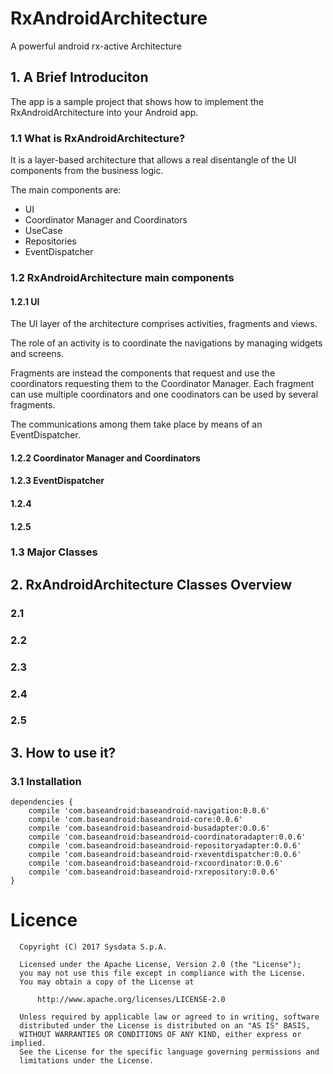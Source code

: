 # RxAndroidArchitecture
A powerful android rx-active Architecture

## 1. A Brief Introduciton
The app is a sample project that shows how to implement the RxAndroidArchitecture into your Android app.

### 1.1 What is RxAndroidArchitecture?
It is a layer-based architecture that allows a real disentangle of the UI components from the business logic. 

The main components are:

* UI
* Coordinator Manager and Coordinators
* UseCase
* Repositories
* EventDispatcher

### 1.2 RxAndroidArchitecture main components

#### 1.2.1 UI

The UI layer of the architecture comprises activities, fragments and views. 

The role of an activity is to coordinate the navigations by managing widgets and screens. 

Fragments are instead the components that request and use the coordinators requesting them to the Coordinator Manager. Each fragment can use multiple coordinators and one coodinators can be used by several fragments.

The communications among them take place by means of an EventDispatcher.

#### 1.2.2 Coordinator Manager and Coordinators

#### 1.2.3 EventDispatcher

#### 1.2.4

#### 1.2.5




### 1.3 Major Classes

## 2. RxAndroidArchitecture Classes Overview

### 2.1
### 2.2
### 2.3
### 2.4
### 2.5

## 3. How to use it?

### 3.1 Installation
    dependencies {
        compile 'com.baseandroid:baseandroid-navigation:0.0.6'
        compile 'com.baseandroid:baseandroid-core:0.0.6'
        compile 'com.baseandroid:baseandroid-busadapter:0.0.6'
        compile 'com.baseandroid:baseandroid-coordinatoradapter:0.0.6'
        compile 'com.baseandroid:baseandroid-repositoryadapter:0.0.6'
        compile 'com.baseandroid:baseandroid-rxeventdispatcher:0.0.6'
        compile 'com.baseandroid:baseandroid-rxcoordinator:0.0.6'
        compile 'com.baseandroid:baseandroid-rxrepository:0.0.6'
    }


# Licence

      Copyright (C) 2017 Sysdata S.p.A.

      Licensed under the Apache License, Version 2.0 (the "License");
      you may not use this file except in compliance with the License.
      You may obtain a copy of the License at

          http://www.apache.org/licenses/LICENSE-2.0

      Unless required by applicable law or agreed to in writing, software
      distributed under the License is distributed on an "AS IS" BASIS,
      WITHOUT WARRANTIES OR CONDITIONS OF ANY KIND, either express or implied.
      See the License for the specific language governing permissions and
      limitations under the License.
 

